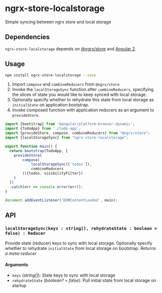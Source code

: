 # ngrx-store-localstorage
Simple syncing between ngrx store and local storage

## Dependencies
`ngrx-store-localstorage` depends on [@ngrx/store](https://github.com/ngrx/store) and [Angular 2](https://github.com/angular/angular).

## Usage
```bash
npm install ngrx-store-localstorage --save
```
1. Import `compose` and `combineReducers` from `@ngrx/store`
2. Invoke the `localStorageSync` function after `combineReducers`, specifying the slices of state you would like to keep synced with local storage. 
3. Optionally specify whether to rehydrate this state from local storage as `initialState` on application bootstrap.
4. Invoke composed function with application reducers as an argument to `provideStore`. 

```ts
import {bootstrap} from '@angular/platform-browser-dynamic';
import {TodoApp} from './todo-app';
import {provideStore, compose, combineReducers} from "@ngrx/store";
import {localStorageSync} from "ngrx-store-localstorage";

export function main() {
  return bootstrap(TodoApp, [
    provideStore(
        compose(
            localStorageSync(['todos']),
            combineReducers
        )({todos, visibilityFilter})
    )
  ])
  .catch(err => console.error(err));
}

document.addEventListener('DOMContentLoaded', main);
```

## API
### `localStorageSync(keys : string[], rehydrateState : boolean = false) : Reducer`
Provide state (reducer) keys to sync with local storage. Optionally specify whether to rehydrate `initialState` from local storage on bootstrap.
*Returns a meta-reducer*

#### Arguments
* `keys` \(*string[]*): State keys to sync with local storage
* `rehydrateState` \(*boolean? = false*): Pull initial state from local storage on startup
